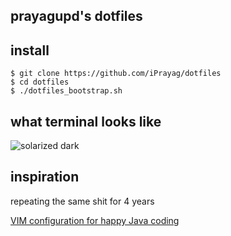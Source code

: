 prayagupd's dotfiles
------------------------

install
----------------------------

```
$ git clone https://github.com/iPrayag/dotfiles
$ cd dotfiles
$ ./dotfiles_bootstrap.sh
```

what terminal looks like
------------------------
![solarized dark](https://github.com/iPrayag/dotfiles/raw/master/dotfiles_prayag.png)


inspiration
----------------
repeating the same shit for 4 years

[VIM configuration for happy Java coding](http://www.lucianofiandesio.com/vim-configuration-for-happy-java-coding)
